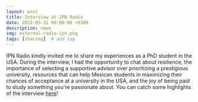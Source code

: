 ```yaml
---
layout: post
title: Interview at IPN Radio
date: 2022-05-31 00:00:00 +0300
description: news
img: external-radio-ipn.png 
tags: [sharing]  # add tag
---
```

IPN Radio kindly invited me to share my experiences as a PhD student in the USA. During the interview, 
I had the opportunity to chat about resilience, the importance of selecting a supportive advisor over prioritizing a prestigious university, 
resources that can help Mexican students in maximizing their chances of acceptance at a university in the USA, 
and the joy of being paid to study something you're passionate about. 
You can catch some highlights of the interview [here](https://twitter.com/RadioIPNOficial/status/1531704566139396102)!